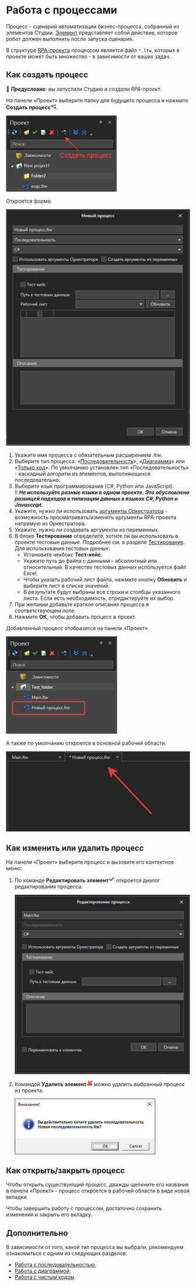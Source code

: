 # Работа с процессами

Процесс - сценарий автоматизации бизнес-процесса, собранный из элементов Студии. [Элемент](https://docs.primo-rpa.ru/primo-rpa/primo-studio/process/elements) представляет собой действие, которое робот должен выполнить после запуска сценария. 

В структуре [RPA-проекта](https://docs.primo-rpa.ru/primo-rpa/primo-studio/projects) процессом является файл `*.ltw`, которых в проекте может быть множество - в зависимости от ваших задач. 

## Как создать процесс

:small_blue_diamond: ***Предусловие**: вы запустили Студию и создали RPA-проект.*

На панели «Проект» выберите папку для будущего процесса и нажмите **Создать процесс**![](<../../.gitbook/assets/0 (163).png>). 

![](<../../.gitbook/assets1/buttonaddnewproccess.png>)

Откроется форма:

![](<../../.gitbook/assets1/addnewproccess.png>)

1. Укажите имя процесса с обязательным расширением .ltw. 
2. Выберите тип процесса: «[Последовательность](https://docs.primo-rpa.ru/primo-rpa/primo-studio/process/sequence)», «[Диаграмма](https://docs.primo-rpa.ru/primo-rpa/primo-studio/process/diagram)» или «[Только код](https://docs.primo-rpa.ru/primo-rpa/primo-studio/process/coding)». По умолчанию установлен тип «Последовательность» - каскадный алгоритм из элементов, выполняющихся последовательно.
3. Выберите язык программирования (C#, Python или JavaScript).\
	:bangbang: ***Не используйте разные языки в одном проекте. Это обусловлено разницей подходов к типизации данных в языках C#, Python и Javascript.***
4. Укажите, нужно ли использовать [аргументы Оркестратора](https://docs.primo-rpa.ru/primo-rpa/primo-studio/process/args#argumenty-orkestratora) - возможность просматривать/изменять аргументы RPA-проекта напрямую из Оркестратора.
5. Укажите, нужно ли создавать аргументы из переменных. 
6. В блоке **Тестирование** определите, хотите ли вы использовать в проекте тестовые данные. Подробнее см. в разделе [Тестирование](https://docs.primo-rpa.ru/primo-rpa/primo-studio/process/debug/testing). Для использования тестовых данных:
   * Установите чекбокс **Тест-кейс**.
   * Укажите путь до файла с данными - абсолютный или относительный. В качестве тестовых данных используется файл Excel. 
   * Чтобы указать рабочий лист файла, нажмите кнопку **Обновить** и выберите лист в списке значений.
   * В результате будут выбраны все строки и столбцы указанного листа. Если есть необходимость, отредактируйте их выбор.
8. При желании добавьте краткое описание процесса в соответствующем поле.
9. Нажмите **ОК**, чтобы добавить процесс в проект.

Добавленный процесс отобразится на панели «Проект».

![](<../../.gitbook/assets/project-panel-process.png>)

А также по умолчанию откроется в основной рабочей области.

![](<../../.gitbook/assets/workspace.png>)

## Как изменить или удалить процесс
На панели «Проект» выберите процесс и вызовите его контектное меню:
1. По команде **Редактировать элемент**![](<../../.gitbook/assets/4 (1) (1) (2) (1) (1) (1) (1).png>) откроется диалог редактирования процесса.

   ![](<../../.gitbook/assets1/project-process-since-2311-versions.png>)

2. Командой **Удалить элемент**![](<../../.gitbook/assets/10 (2) (1) (2) (1) (1) (1) (2) (3).png>) можно удалить выбранный процесс из проекта. 

   ![](<../../.gitbook/assets/7 (2).png>)

## Как открыть/закрыть процесс

Чтобы открыть существующий процесс, дважды щелкните его название в панели «Проект» - процесс откроется в рабочей области в виде новой вкладки.

Чтобы завершить работу с процессом, достаточно сохранить изменения и закрыть его вкладку.

## Дополнительно
В зависимости от того, какой тип процесса вы выбрали, рекомендуем ознакомиться с одним из следующих разделов:
*  [Работа с последовательностью](https://docs.primo-rpa.ru/primo-rpa/primo-studio/process/sequence);
*  [Работа с диаграммой](https://docs.primo-rpa.ru/primo-rpa/primo-studio/process/diagram);
*  [Работа с чистым кодом](https://docs.primo-rpa.ru/primo-rpa/primo-studio/process/coding).
